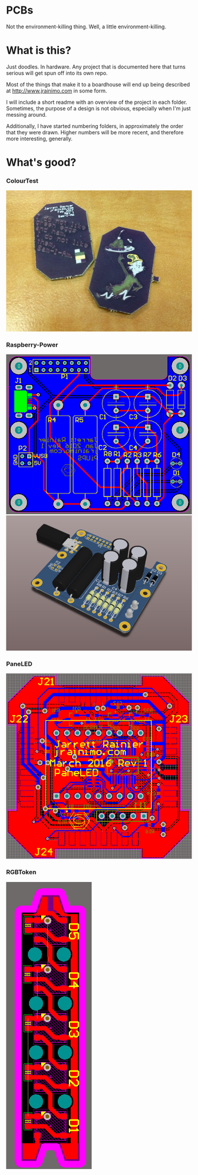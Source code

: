 # PCBs
Not the environment-killing thing. Well, a little environment-killing.


# What is this?
Just doodles. In hardware. Any project that is documented here that turns serious will get spun off into its own repo.

Most of the things that make it to a boardhouse will end up being described at http://www.jrainimo.com in some form.

I will include a short readme with an overview of the project in each folder. Sometimes, the purpose of a design is not obvious, especially when I'm just messing around.

Additionally, I have started numbering folders, in approximately the order that they were drawn. Higher numbers will be more recent, and therefore more interesting, generally.

# What's good?

### ColourTest

![ColourTest](13-ColourTest/Sam-I-Am-Phys-768x583.jpg)


### Raspberry-Power

![RasPiPower2](9-Raspberry-Power/UPS2.PNG)![RasPiPower3](9-Raspberry-Power/UPS3.PNG)


### PaneLED

![PaneLED](11-PaneLED/Images/PCB-Bottom.PNG)


### RGBToken

![RGBToken](12-RGBToken/PCB3.PNG)
